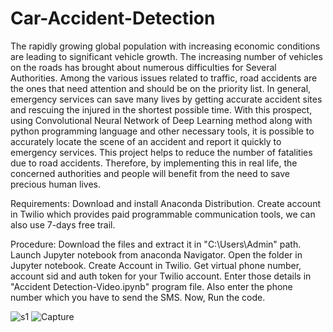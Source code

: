 # Car-Accident-Detection

The rapidly growing global population with increasing economic conditions are leading to significant vehicle growth. The increasing number of vehicles on the roads has brought about numerous difficulties for Several Authorities. Among the various issues related to traffic, road accidents are the ones that need attention and should be on the priority list. In general, emergency services can save many lives by getting accurate accident sites and rescuing the injured in the shortest possible time. With this prospect, using Convolutional Neural Network of Deep Learning method along with python programming language and other necessary tools, it is possible to accurately locate the scene of an accident and report it quickly to emergency services. This project helps to reduce the number of fatalities due to road accidents. Therefore, by implementing this in real life, the concerned authorities and people will benefit from the need to save precious human lives.



Requirements:
  Download and install Anaconda Distribution.
  Create account in Twilio which provides paid programmable communication tools, we can also use 7-days free trail.
  
Procedure:
  Download the files and extract it in "C:\Users\Admin" path.
  Launch Jupyter notebook from anaconda Navigator.
  Open the folder in Jupyter notebook.
  Create Account in Twilio.
  Get virtual phone number, account sid and auth token for your Twilio account.
  Enter those details in "Accident Detection-Video.ipynb" program file.
  Also enter the phone number which you have to send the SMS.
  Now, Run the code.


![s1](https://github.com/user-attachments/assets/395d6d3d-c7de-4d7b-9a95-99214f7f4ed1)
![Capture](https://github.com/user-attachments/assets/fdb5d451-63da-400d-b613-21fc3e2f0b46)
